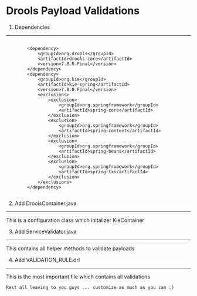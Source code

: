
Drools Payload Validations
==========================

1. Dependencies 
---------------

```

        <dependency>
            <groupId>org.drools</groupId>
            <artifactId>drools-core</artifactId>
            <version>7.8.0.Final</version>
        </dependency>
        <dependency>
            <groupId>org.kie</groupId>
            <artifactId>kie-spring</artifactId>
            <version>7.8.0.Final</version>
            <exclusions>
                <exclusion>
                    <groupId>org.springframework</groupId>
                    <artifactId>spring-core</artifactId>
                </exclusion>
                <exclusion>
                    <groupId>org.springframework</groupId>
                    <artifactId>spring-context</artifactId>
                </exclusion>
                <exclusion>
                    <groupId>org.springframework</groupId>
                    <artifactId>spring-beans</artifactId>
                </exclusion>
                <exclusion>
                    <groupId>org.springframework</groupId>
                    <artifactId>spring-tx</artifactId>
                </exclusion>
            </exclusions>
        </dependency>
        
 ```
 
 
 2. Add DroolsContainer.java
 ----------------------------
 This is a configuration class which initalizer KieContainer
 
 3.  Add ServiceValidator.java
 ------------------------------
 This contains all helper methods to validate payloads
 
 4. Add VALIDATION_RULE.drl
 ---------------------------
 This is the most important file which contains all validations
 
 
 ```
 Rest all leaving to you guys ... customize as much as you can :)
 
 ```
 
 
